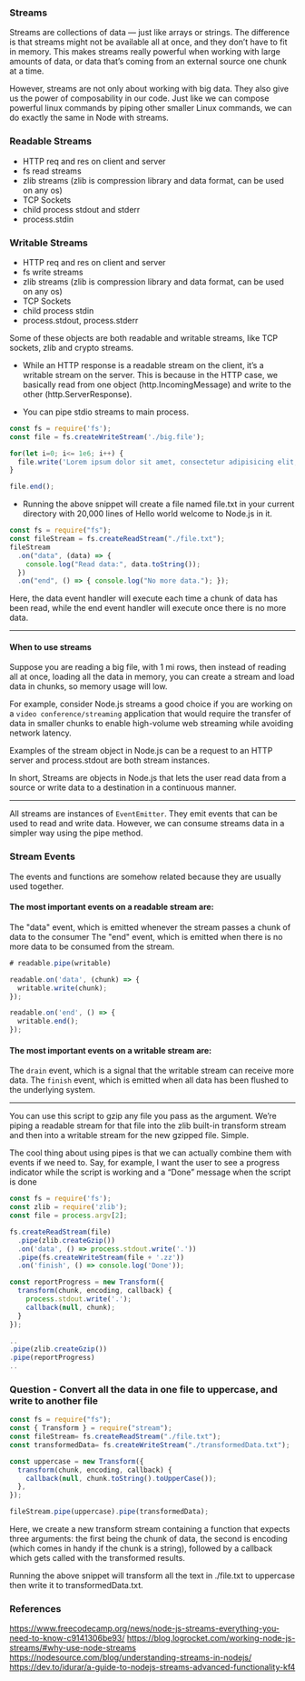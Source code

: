 ### Streams

Streams are collections of data — just like arrays or strings. The difference is that streams might not be available all at once, and they don’t have to fit in memory. This makes streams really powerful when working with large amounts of data, or data that’s coming from an external source one chunk at a time.

However, streams are not only about working with big data. They also give us the power of composability in our code. Just like we can compose powerful linux commands by piping other smaller Linux commands, we can do exactly the same in Node with streams.


### Readable Streams
* HTTP req and res on client and server
* fs read streams
* zlib streams (zlib is compression library and data format, can be used on any os)
* TCP Sockets
* child process stdout and stderr
* process.stdin


### Writable Streams
* HTTP req and res on client and server
* fs write streams
* zlib streams (zlib is compression library and data format, can be used on any os)
* TCP Sockets
* child process stdin
* process.stdout, process.stderr

Some of these objects are both readable and writable streams, like TCP sockets, zlib and crypto streams.

* While an HTTP response is a readable stream on the client, it’s a writable stream on the server. This is because in the HTTP case, we basically read from one object (http.IncomingMessage) and write to the other (http.ServerResponse).

 * You can pipe stdio streams to main process.


```js
const fs = require('fs');
const file = fs.createWriteStream('./big.file');

for(let i=0; i<= 1e6; i++) {
  file.write('Lorem ipsum dolor sit amet, consectetur adipisicing elit, sed do eiusmod tempor incididunt ut occaecat cupidatat non proident, sunt in culpa qui officia deserunt mollit anim id est laborum.\n');
}

file.end();
```

* Running the above snippet will create a file named file.txt in your current directory with 20,000 lines of Hello world welcome to Node.js in it.

```js
const fs = require("fs");
const fileStream = fs.createReadStream("./file.txt");
fileStream
  .on("data", (data) => {
    console.log("Read data:", data.toString());
  })
  .on("end", () => { console.log("No more data."); });
```

Here, the data event handler will execute each time a chunk of data has been read, while the end event handler will execute once there is no more data.



---------------------------------------------------------------

#### When to use streams

Suppose you are reading a big file, with 1 mi rows, then instead of reading all at once, loading all the data in memory, you can create a stream and load data in chunks, so memory usage will low.


For example, consider Node.js streams a good choice if you are working on a `video conference/streaming` application that would require the transfer of data in smaller chunks to enable high-volume web streaming while avoiding network latency.


Examples of the stream object in Node.js can be a request to an HTTP server and process.stdout are both stream instances.

In short, Streams are objects in Node.js that lets the user read data from a source or write data to a destination in a continuous manner.

---------------------------------------------------------------

All streams are instances of `EventEmitter`. They emit events that can be used to read and write data. However, we can consume streams data in a simpler way using the pipe method.



### Stream Events

The events and functions are somehow related because they are usually used together.

#### The most important events on a readable stream are:

The "data" event, which is emitted whenever the stream passes a chunk of data to the consumer
The "end" event, which is emitted when there is no more data to be consumed from the stream.



```js
# readable.pipe(writable)

readable.on('data', (chunk) => {
  writable.write(chunk);
});

readable.on('end', () => {
  writable.end();
});
```

#### The most important events on a writable stream are:

The `drain` event, which is a signal that the writable stream can receive more data.
The `finish` event, which is emitted when all data has been flushed to the underlying system.

-------------------------------------------------------------------------------

You can use this script to gzip any file you pass as the argument. We’re piping a readable stream for that file into the zlib built-in transform stream and then into a writable stream for the new gzipped file. Simple.

The cool thing about using pipes is that we can actually combine them with events if we need to. Say, for example, I want the user to see a progress indicator while the script is working and a “Done” message when the script is done


```js
const fs = require('fs');
const zlib = require('zlib');
const file = process.argv[2];

fs.createReadStream(file)
  .pipe(zlib.createGzip())
  .on('data', () => process.stdout.write('.'))
  .pipe(fs.createWriteStream(file + '.zz'))
  .on('finish', () => console.log('Done'));
```

```js
const reportProgress = new Transform({
  transform(chunk, encoding, callback) {
    process.stdout.write('.');
    callback(null, chunk);
  }
});

..
.pipe(zlib.createGzip())
.pipe(reportProgress)
..
```


### Question - Convert all the data in one file to uppercase, and write to another file

```js
const fs = require("fs");
const { Transform } = require("stream");
const fileStream= fs.createReadStream("./file.txt");
const transformedData= fs.createWriteStream("./transformedData.txt");

const uppercase = new Transform({
  transform(chunk, encoding, callback) {
    callback(null, chunk.toString().toUpperCase());
  },
});

fileStream.pipe(uppercase).pipe(transformedData);
```

Here, we create a new transform stream containing a function that expects three arguments: the first being the chunk of data, the second is encoding (which comes in handy if the chunk is a string), followed by a callback which gets called with the transformed results.

Running the above snippet will transform all the text in ./file.txt to uppercase then write it to transformedData.txt.


### References

https://www.freecodecamp.org/news/node-js-streams-everything-you-need-to-know-c9141306be93/
https://blog.logrocket.com/working-node-js-streams/#why-use-node-streams
https://nodesource.com/blog/understanding-streams-in-nodejs/
https://dev.to/idurar/a-guide-to-nodejs-streams-advanced-functionality-kf4